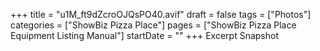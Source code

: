 +++
title = "u1M_ft9dZcroOJQsPO40.avif"
draft = false
tags = ["Photos"]
categories = ["ShowBiz Pizza Place"]
pages = ["ShowBiz Pizza Place Equipment Listing Manual"]
startDate = ""
+++
Excerpt Snapshot

